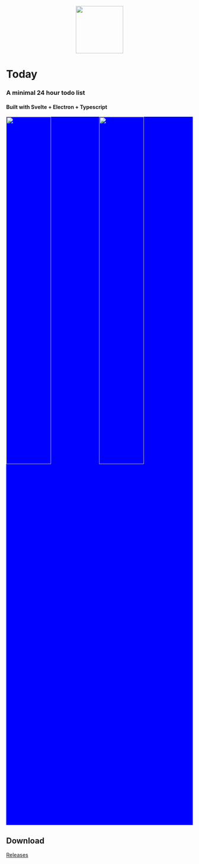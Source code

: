 <p align="center">
  <img src="https://todaylist.io/assets/images/icon.png" width="128" height="128">
</p>


# Today
### A minimal 24 hour todo list
#### Built with Svelte + Electron + Typescript

<div style="background: blue;">
  <img src="https://todaylist.io/assets/images/light.png" width="49%">
  <img src="https://todaylist.io/assets/images/settings.png" width="49%">
</div>




## Download

<a href="https://github.com/daniel-hayes/today/releases">
  Releases
</a>

